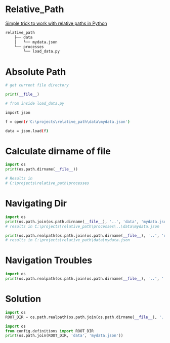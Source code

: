 # Relative_Path

[Simple trick to work with relative paths in Python](https://towardsdatascience.com/simple-trick-to-work-with-relative-paths-in-python-c072cdc9acb9)

```Bash
relative_path
    ├── data
    │   └── mydata.json
    └── processes
        └── load_data.py
```

# Absolute Path

```python
# get current file directory

print(__file__)
```

```Bash
# from inside load_data.py

import json

f = open(r'C:\projects\relative_path\data\mydata.json')

data = json.load(f)
```

# Calculate dirname of **file**

```python
import os
print(os.path.dirname(__file__))

# Results in
# C:\projects\relative_path\processes
```

# Navigating Dir

```python
import os
print(os.path.join(os.path.dirname(__file__), '..', 'data', 'mydata.json'))
# results in C:\projects\relative_path\processes\..\data\mydata.json

print(os.path.realpath(os.path.join(os.path.dirname(__file__), '..', 'data', 'mydata.json')))
# results in C:\projects\relative_path\data\mydata.json
```

# Navigation Troubles

```python
import os
print(os.path.realpath(os.path.join(os.path.dirname(__file__), '..', '..', '..', 'data', 'mydata.json')))
```

# Solution

```python
import os
ROOT_DIR = os.path.realpath(os.path.join(os.path.dirname(__file__), '..'))
```

```python
import os
from config.definitions import ROOT_DIR
print(os.path.join(ROOT_DIR, 'data', 'mydata.json'))
```

